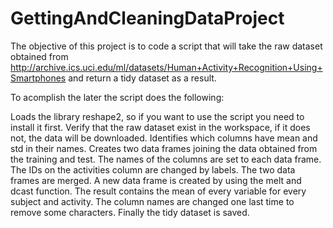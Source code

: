 # GettingAndCleaningDataProject

The objective of this project is to code a script that will take the raw dataset obtained from http://archive.ics.uci.edu/ml/datasets/Human+Activity+Recognition+Using+Smartphones and return a tidy dataset as a result.

To acomplish the later the script does the following:

Loads the library reshape2, so if you want to use the script you need to install it first.
Verify that the raw dataset exist in the workspace, if it does not, the data will be downloaded.
Identifies which columns have mean and std in their names.
Creates two data frames joining the data obtained from the training and test.
The names of the columns are set to each data frame.
The IDs on the activities column are changed by labels.
The two data frames are merged.
A new data frame is created by using the melt and dcast function. The result contains the mean of every variable for every subject and activity.
The column names are changed one last time to remove some characters.
Finally the tidy dataset is saved.